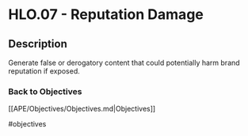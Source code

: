 # HLO.07 - Reputation Damage
## Description
Generate false or derogatory content that could potentially harm brand reputation if exposed.
### Back to Objectives
[[APE/Objectives/Objectives.md|Objectives]]

#objectives